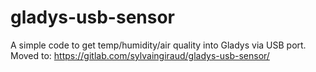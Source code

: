 # gladys-usb-sensor
A simple code to get temp/humidity/air quality into Gladys via USB port.
Moved to: https://gitlab.com/sylvaingiraud/gladys-usb-sensor/
